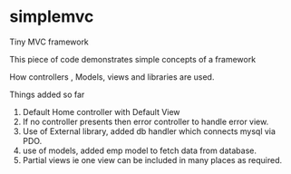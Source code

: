 # simplemvc
Tiny MVC framework

This piece of code demonstrates simple concepts of a framework 

How controllers , Models, views and libraries are used.

Things added so far

1) Default Home controller with Default View<br>
2) If no controller presents then error controller to handle error view.<br>
3) Use of External library, added db handler which connects mysql via PDO.<br>
4) use of models, added emp model to fetch data from database.<br>
5) Partial views ie one view can be included in many places as required.
